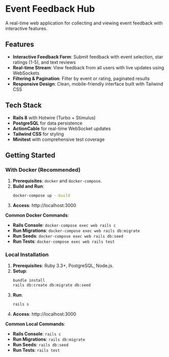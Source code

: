 # Event Feedback Hub

A real-time web application for collecting and viewing event feedback with interactive features.

## Features

- **Interactive Feedback Form**: Submit feedback with event selection, star ratings (1-5), and text reviews
- **Real-time Stream**: View feedback from all users with live updates using WebSockets
- **Filtering & Pagination**: Filter by event or rating, paginated results
- **Responsive Design**: Clean, mobile-friendly interface built with Tailwind CSS

## Tech Stack

- **Rails 8** with Hotwire (Turbo + Stimulus)
- **PostgreSQL** for data persistence
- **ActionCable** for real-time WebSocket updates
- **Tailwind CSS** for styling
- **Minitest** with comprehensive test coverage

## Getting Started

### With Docker (Recommended)

1.  **Prerequisites**: `docker` and `docker-compose`.
2.  **Build and Run**: 
    ```bash
    docker-compose up --build
    ```
3.  **Access**: http://localhost:3000

**Common Docker Commands**:
- **Rails Console**: `docker-compose exec web rails c`
- **Run Migrations**: `docker-compose exec web rails db:migrate`
- **Run Seeds**: `docker-compose exec web rails db:seed`
- **Run Tests**: `docker-compose exec web rails test`

### Local Installation

1.  **Prerequisites**: Ruby 3.3+, PostgreSQL, Node.js.
2.  **Setup**:
    ```bash
    bundle install
    rails db:create db:migrate db:seed
    ```
3.  **Run**:
    ```bash
    rails s
    ```
4.  **Access**: http://localhost:3000

**Common Local Commands**:
- **Rails Console**: `rails c`
- **Run Migrations**: `rails db:migrate`
- **Run Seeds**: `rails db:seed`
- **Run Tests**: `rails test`